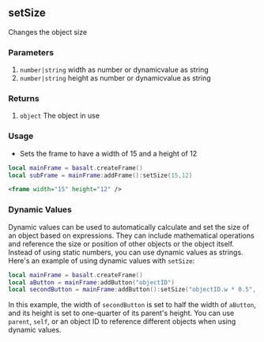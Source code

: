 ## setSize

Changes the object size

### Parameters

1. `number|string` width as number or dynamicvalue as string
2. `number|string` height as number or dynamicvalue as string

### Returns

1. `object` The object in use

### Usage

* Sets the frame to have a width of 15 and a height of 12

```lua
local mainFrame = basalt.createFrame()
local subFrame = mainFrame:addFrame():setSize(15,12)
```

```xml
<frame width="15" height="12" />
```

### Dynamic Values

Dynamic values can be used to automatically calculate and set the size of an object based on expressions. They can include mathematical operations and reference the size or position of other objects or the object itself. Instead of using static numbers, you can use dynamic values as strings. Here's an example of using dynamic values with `setSize`:

```lua
local mainFrame = basalt.createFrame()
local aButton = mainFrame:addButton("objectID")
local secondButton = mainFrame:addButton():setSize("objectID.w * 0.5", "parent.h * 0.25")
```

In this example, the width of `secondButton` is set to half the width of `aButton`, and its height is set to one-quarter of its parent's height. You can use `parent`, `self`, or an object ID to reference different objects when using dynamic values.
